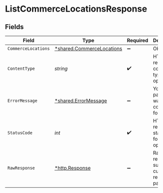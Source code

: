 # ListCommerceLocationsResponse


## Fields

| Field                                                                 | Type                                                                  | Required                                                              | Description                                                           |
| --------------------------------------------------------------------- | --------------------------------------------------------------------- | --------------------------------------------------------------------- | --------------------------------------------------------------------- |
| `CommerceLocations`                                                   | [*shared.CommerceLocations](../../models/shared/commercelocations.md) | :heavy_minus_sign:                                                    | OK                                                                    |
| `ContentType`                                                         | *string*                                                              | :heavy_check_mark:                                                    | HTTP response content type for this operation                         |
| `ErrorMessage`                                                        | [*shared.ErrorMessage](../../models/shared/errormessage.md)           | :heavy_minus_sign:                                                    | Your `query` parameter was not correctly formed                       |
| `StatusCode`                                                          | *int*                                                                 | :heavy_check_mark:                                                    | HTTP response status code for this operation                          |
| `RawResponse`                                                         | [*http.Response](https://pkg.go.dev/net/http#Response)                | :heavy_minus_sign:                                                    | Raw HTTP response; suitable for custom response parsing               |